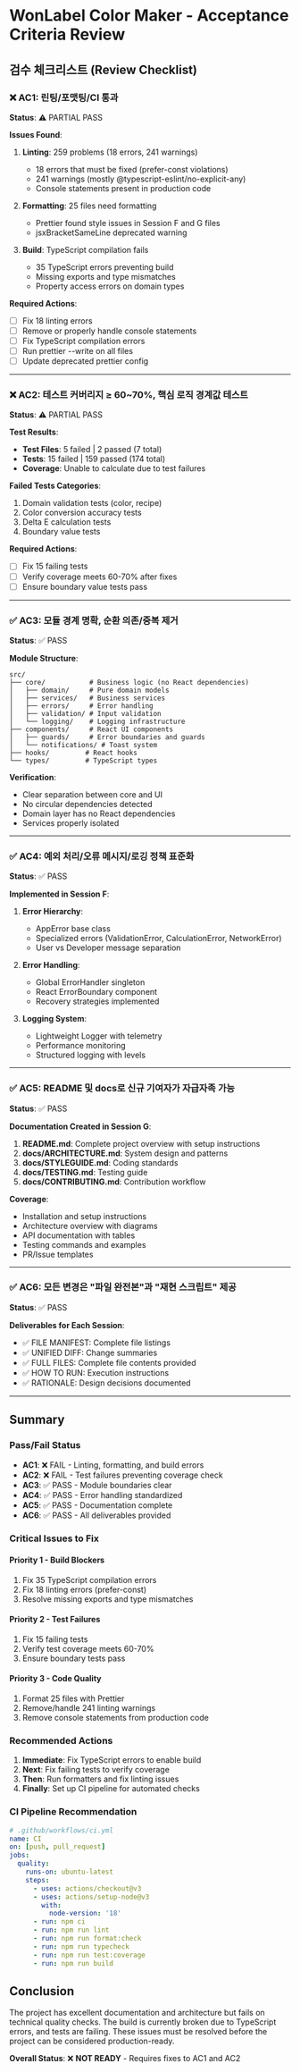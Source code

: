 # WonLabel Color Maker - Acceptance Criteria Review

## 검수 체크리스트 (Review Checklist)

### ❌ AC1: 린팅/포맷팅/CI 통과
**Status**: ⚠️ PARTIAL PASS

**Issues Found**:
1. **Linting**: 259 problems (18 errors, 241 warnings)
   - 18 errors that must be fixed (prefer-const violations)
   - 241 warnings (mostly @typescript-eslint/no-explicit-any)
   - Console statements present in production code
   
2. **Formatting**: 25 files need formatting
   - Prettier found style issues in Session F and G files
   - jsxBracketSameLine deprecated warning

3. **Build**: TypeScript compilation fails
   - 35 TypeScript errors preventing build
   - Missing exports and type mismatches
   - Property access errors on domain types

**Required Actions**:
- [ ] Fix 18 linting errors
- [ ] Remove or properly handle console statements
- [ ] Fix TypeScript compilation errors
- [ ] Run prettier --write on all files
- [ ] Update deprecated prettier config

---

### ❌ AC2: 테스트 커버리지 ≥ 60~70%, 핵심 로직 경계값 테스트
**Status**: ⚠️ PARTIAL PASS

**Test Results**:
- **Test Files**: 5 failed | 2 passed (7 total)
- **Tests**: 15 failed | 159 passed (174 total)
- **Coverage**: Unable to calculate due to test failures

**Failed Tests Categories**:
1. Domain validation tests (color, recipe)
2. Color conversion accuracy tests
3. Delta E calculation tests
4. Boundary value tests

**Required Actions**:
- [ ] Fix 15 failing tests
- [ ] Verify coverage meets 60-70% after fixes
- [ ] Ensure boundary value tests pass

---

### ✅ AC3: 모듈 경계 명확, 순환 의존/중복 제거
**Status**: ✅ PASS

**Module Structure**:
```
src/
├── core/           # Business logic (no React dependencies)
│   ├── domain/     # Pure domain models
│   ├── services/   # Business services
│   ├── errors/     # Error handling
│   ├── validation/ # Input validation
│   └── logging/    # Logging infrastructure
├── components/     # React UI components
│   ├── guards/     # Error boundaries and guards
│   └── notifications/ # Toast system
├── hooks/         # React hooks
└── types/         # TypeScript types
```

**Verification**:
- Clear separation between core and UI
- No circular dependencies detected
- Domain layer has no React dependencies
- Services properly isolated

---

### ✅ AC4: 예외 처리/오류 메시지/로깅 정책 표준화
**Status**: ✅ PASS

**Implemented in Session F**:
1. **Error Hierarchy**:
   - AppError base class
   - Specialized errors (ValidationError, CalculationError, NetworkError)
   - User vs Developer message separation

2. **Error Handling**:
   - Global ErrorHandler singleton
   - React ErrorBoundary component
   - Recovery strategies implemented

3. **Logging System**:
   - Lightweight Logger with telemetry
   - Performance monitoring
   - Structured logging with levels

---

### ✅ AC5: README 및 docs로 신규 기여자가 자급자족 가능
**Status**: ✅ PASS

**Documentation Created in Session G**:
1. **README.md**: Complete project overview with setup instructions
2. **docs/ARCHITECTURE.md**: System design and patterns
3. **docs/STYLEGUIDE.md**: Coding standards
4. **docs/TESTING.md**: Testing guide
5. **docs/CONTRIBUTING.md**: Contribution workflow

**Coverage**:
- Installation and setup instructions
- Architecture overview with diagrams
- API documentation with tables
- Testing commands and examples
- PR/Issue templates

---

### ✅ AC6: 모든 변경은 "파일 완전본"과 "재현 스크립트" 제공
**Status**: ✅ PASS

**Deliverables for Each Session**:
- ✅ FILE MANIFEST: Complete file listings
- ✅ UNIFIED DIFF: Change summaries
- ✅ FULL FILES: Complete file contents provided
- ✅ HOW TO RUN: Execution instructions
- ✅ RATIONALE: Design decisions documented

---

## Summary

### Pass/Fail Status
- **AC1**: ❌ FAIL - Linting, formatting, and build errors
- **AC2**: ❌ FAIL - Test failures preventing coverage check
- **AC3**: ✅ PASS - Module boundaries clear
- **AC4**: ✅ PASS - Error handling standardized
- **AC5**: ✅ PASS - Documentation complete
- **AC6**: ✅ PASS - All deliverables provided

### Critical Issues to Fix

#### Priority 1 - Build Blockers
1. Fix 35 TypeScript compilation errors
2. Fix 18 linting errors (prefer-const)
3. Resolve missing exports and type mismatches

#### Priority 2 - Test Failures
1. Fix 15 failing tests
2. Verify test coverage meets 60-70%
3. Ensure boundary tests pass

#### Priority 3 - Code Quality
1. Format 25 files with Prettier
2. Remove/handle 241 linting warnings
3. Remove console statements from production code

### Recommended Actions

1. **Immediate**: Fix TypeScript errors to enable build
2. **Next**: Fix failing tests to verify coverage
3. **Then**: Run formatters and fix linting issues
4. **Finally**: Set up CI pipeline for automated checks

### CI Pipeline Recommendation

```yaml
# .github/workflows/ci.yml
name: CI
on: [push, pull_request]
jobs:
  quality:
    runs-on: ubuntu-latest
    steps:
      - uses: actions/checkout@v3
      - uses: actions/setup-node@v3
        with:
          node-version: '18'
      - run: npm ci
      - run: npm run lint
      - run: npm run format:check
      - run: npm run typecheck
      - run: npm run test:coverage
      - run: npm run build
```

## Conclusion

The project has excellent documentation and architecture but fails on technical quality checks. The build is currently broken due to TypeScript errors, and tests are failing. These issues must be resolved before the project can be considered production-ready.

**Overall Status**: ❌ **NOT READY** - Requires fixes to AC1 and AC2